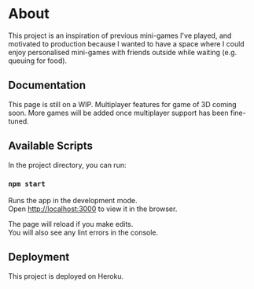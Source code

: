 # About

This project is an inspiration of previous mini-games I've played, and motivated to production because I wanted to have a space where I could enjoy personalised mini-games with friends outside while waiting (e.g. queuing for food).

## Documentation

This page is still on a WIP. Multiplayer features for game of 3D coming soon. 
More games will be added once multiplayer support has been fine-tuned.

## Available Scripts

In the project directory, you can run:

### `npm start`

Runs the app in the development mode.\
Open [http://localhost:3000](http://localhost:3000) to view it in the browser.

The page will reload if you make edits.\
You will also see any lint errors in the console.

## Deployment

This project is deployed on Heroku.
